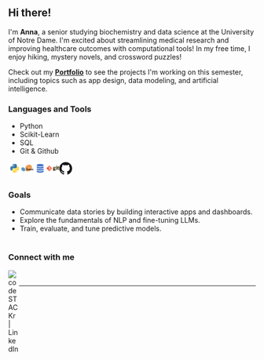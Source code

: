 ## Hi there!

I'm **Anna**, a senior studying biochemistry and data science at the University of Notre Dame. I'm excited about streamlining medical research and improving healthcare outcomes with computational tools! In my free time, I enjoy hiking, mystery novels, and crossword puzzles!

Check out my [**Portfolio**](https://github.com/annamccartan3/MCCARTAN-Data-Science-Portfolio) to see the projects I'm working on this semester, including topics such as app design, data modeling, and artificial intelligence.

### Languages and Tools
- Python
- Scikit-Learn
- SQL
- Git & Github
<img align="left" alt="Python" width="26px" src="https://raw.githubusercontent.com/github/explore/80688e429a7d4ef2fca1e82350fe8e3517d3494d/topics/python/python.png" />
<img align="left" alt="Scikit-Learn" width="26px" src="https://raw.githubusercontent.com/github/explore/80688e429a7d4ef2fca1e82350fe8e3517d3494d/topics/scikit-learn/scikit-learn.png" />
<img align="left" alt="SQL" width="26px" src="https://raw.githubusercontent.com/github/explore/80688e429a7d4ef2fca1e82350fe8e3517d3494d/topics/sql/sql.png" />
<img align="left" alt="Git" width="26px" src="https://raw.githubusercontent.com/github/explore/80688e429a7d4ef2fca1e82350fe8e3517d3494d/topics/git/git.png" />
<img align="left" alt="GitHub" width="26px" src="https://raw.githubusercontent.com/github/explore/78df643247d429f6cc873026c0622819ad797942/topics/github/github.png" />
<br><br>

### Goals
- Communicate data stories by building interactive apps and dashboards.
- Explore the fundamentals of NLP and fine-tuning LLMs.
- Train, evaluate, and tune predictive models.
<br><br>

### Connect with me
[email]: amccarta@nd.edu

[<img align="left" alt="codeSTACKr | LinkedIn" width="22px" src="https://cdn.jsdelivr.net/npm/simple-icons@v3/icons/linkedin.svg" />][linkedin]


<br />

---

[linkedin]: https://www.linkedin.com/in/anna-mccartan/
